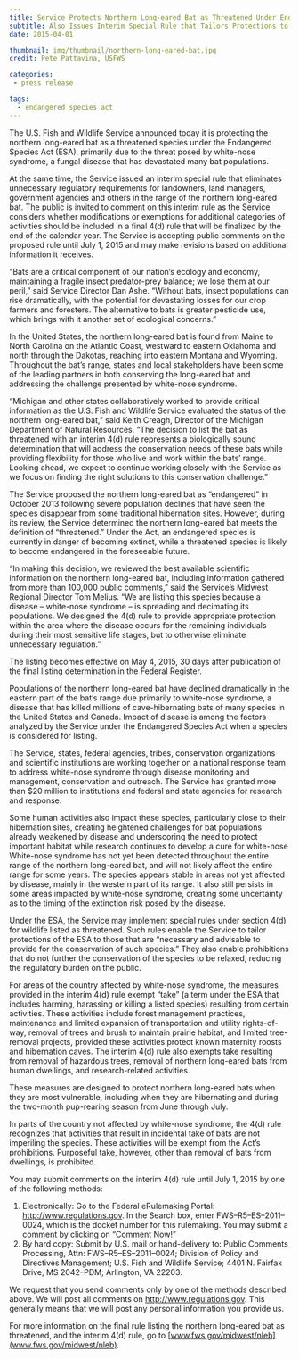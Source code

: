 ```yaml
---
title: Service Protects Northern Long-eared Bat as Threatened Under Endangered Species Act
subtitle: Also Issues Interim Special Rule that Tailors Protections to Eliminate Unnecessary Restrictions and Provide Regulatory Flexibility for Landowners
date: 2015-04-01

thumbnail: img/thumbnail/northern-long-eared-bat.jpg
credit: Pete Pattavina, USFWS

categories:
 - press release

tags:
  - endangered species act
---
```


The U.S. Fish and Wildlife Service announced today it is protecting the northern long-eared bat as a threatened species under the Endangered Species Act (ESA), primarily due to the threat posed by white-nose syndrome, a fungal disease that has devastated many bat populations.

At the same time, the Service issued an interim special rule that eliminates unnecessary regulatory requirements for landowners, land managers, government agencies and others in the range of the northern long-eared bat. The public is invited to comment on this interim rule as the Service considers whether modifications or exemptions for additional categories of activities should be included in a final 4(d) rule that will be finalized by the end of the calendar year. The Service is accepting public comments on the proposed rule until July 1, 2015 and may make revisions based on additional information it receives.
<!--more-->
“Bats are a critical component of our nation’s ecology and economy, maintaining a fragile insect predator-prey balance; we lose them at our peril,” said Service Director Dan Ashe. “Without bats, insect populations can rise dramatically, with the potential for devastating losses for our crop farmers and foresters. The alternative to bats is greater pesticide use, which brings with it another set of ecological concerns.”

In the United States, the northern long-eared bat is found from Maine to North Carolina on the Atlantic Coast, westward to eastern Oklahoma and north through the Dakotas, reaching into eastern Montana and Wyoming. Throughout the bat’s range, states and local stakeholders have been some of the leading partners in both conserving the long-eared bat and addressing the challenge presented by white-nose syndrome.

“Michigan and other states collaboratively worked to provide critical information as the U.S. Fish and Wildlife Service evaluated the status of the northern long-eared bat,” said Keith Creagh, Director of the Michigan Department of Natural Resources. “The decision to list the bat as threatened with an interim 4(d) rule represents a biologically sound determination that will address the conservation needs of these bats while providing flexibility for those who live and work within the bats’ range. Looking ahead, we expect to continue working closely with the Service as we focus on finding the right solutions to this conservation challenge.”

The Service proposed the northern long-eared bat as “endangered” in October 2013 following severe population declines that have seen the species disappear from some traditional hibernation sites. However, during its review, the Service determined the northern long-eared bat meets the definition of “threatened.” Under the Act, an endangered species is currently in danger of becoming extinct, while a threatened species is likely to become endangered in the foreseeable future.

“In making this decision, we reviewed the best available scientific information on the northern long-eared bat, including information gathered from more than 100,000 public comments,” said the Service’s Midwest Regional Director Tom Melius. “We are listing this species because a disease – white-nose syndrome – is spreading and decimating its populations. We designed the 4(d) rule to provide appropriate protection within the area where the disease occurs for the remaining individuals during their most sensitive life stages, but to otherwise eliminate unnecessary regulation.”

The listing becomes effective on May 4, 2015, 30 days after publication of the final listing determination in the Federal Register.

Populations of the northern long-eared bat have declined dramatically in the eastern part of the bat’s range due primarily to white-nose syndrome, a disease that has killed millions of cave-hibernating bats of many species in the United States and Canada. Impact of disease is among the factors analyzed by the Service under the Endangered Species Act when a species is considered for listing.

The Service, states, federal agencies, tribes, conservation organizations and scientific institutions are working together on a national response team to address white-nose syndrome through disease monitoring and management, conservation and outreach. The Service has granted more than $20 million to institutions and federal and state agencies for research and response.

Some human activities also impact these species, particularly close to their hibernation sites, creating heightened challenges for bat populations already weakened by disease and underscoring the need to protect important habitat while research continues to develop a cure for white-nose 
White-nose syndrome has not yet been detected throughout the entire range of the northern long-eared bat, and will not likely affect the entire range for some years. The species appears stable in areas not yet affected by disease, mainly in the western part of its range. It also still persists in some areas impacted by white-nose syndrome, creating some uncertainty as to the timing of the extinction risk posed by the disease.

Under the ESA, the Service may implement special rules under section 4(d) for wildlife listed as threatened. Such rules enable the Service to tailor protections of the ESA to those that are “necessary and advisable to provide for the conservation of such species.” They also enable prohibitions that do not further the conservation of the species to be relaxed, reducing the regulatory burden on the public.

For areas of the country affected by white-nose syndrome, the measures provided in the interim 4(d) rule exempt “take” (a term under the ESA that includes harming, harassing or killing a listed species) resulting from certain activities. These activities include forest management practices, maintenance and limited expansion of transportation and utility rights-of-way, removal of trees and brush to maintain prairie habitat, and limited tree-removal projects, provided these activities protect known maternity roosts and hibernation caves. The interim 4(d) rule also exempts take resulting from removal of hazardous trees, removal of northern long-eared bats from human dwellings, and research-related activities.

These measures are designed to protect northern long-eared bats when they are most vulnerable, including when they are hibernating and during the two-month pup-rearing season from June through July. 
 
In parts of the country not affected by white-nose syndrome, the 4(d) rule recognizes that activities that result in incidental take of bats are not imperiling the species. These activities will be exempt from the Act’s prohibitions. Purposeful take, however, other than removal of bats from dwellings, is prohibited.

You may submit comments on the interim 4(d) rule until July 1, 2015 by one of the following methods:

  1. Electronically:  Go to the Federal eRulemaking Portal: http://www.regulations.gov. In the Search box, enter FWS–R5–ES–2011–0024, which is the docket number for this rulemaking. You may submit a comment by clicking on “Comment Now!”
  2. By hard copy:  Submit by U.S. mail or hand-delivery to:  Public Comments Processing, Attn: FWS–R5–ES–2011–0024; Division of Policy and Directives Management; U.S. Fish and Wildlife Service; 4401 N. Fairfax Drive, MS 2042–PDM; Arlington, VA 22203.

We request that you send comments only by one of the methods described above. We will post all comments on http://www.regulations.gov. This generally means that we will post any personal information you provide us. 
 
For more information on the final rule listing the northern long-eared bat as threatened, and the interim 4(d) rule, go to [www.fws.gov/midwest/nleb](www.fws.gov/midwest/nleb).